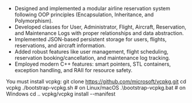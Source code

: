 - Designed and implemented a modular airline reservation system following OOP principles (Encapsulation, Inheritance, and
Polymorphism).
- Developed classes for User, Administrator, Flight, Aircraft, Reservation, and Maintenance Logs with proper relationships
and data abstraction.
- Implemented JSON-based persistent storage for users, flights, reservations, and aircraft information.
- Added robust features like user management, flight scheduling, reservation booking/cancellation, and maintenance log
tracking.
- Employed modern C++ features: smart pointers, STL containers, exception handling, and RAII for resource safety.



You must install vcpkg:
git clone https://github.com/microsoft/vcpkg.git
cd vcpkg
./bootstrap-vcpkg.sh        # on Linux/macOS
.\bootstrap-vcpkg.bat       # on Windows
cd ..
vcpkg/vcpkg install --manifest
